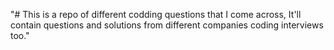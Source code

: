 "# This is a repo of different codding questions that I come across, It'll contain questions and solutions from different companies coding interviews too." 
